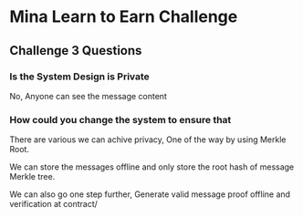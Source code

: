 # Mina Learn to Earn Challenge 

## Challenge 3 Questions

### Is the System Design is Private
No, Anyone can see the message content

### How could you change the system to ensure that
There are various we can achive privacy, One of the way by using Merkle Root.

We can store the messages offline and only store the root hash of message Merkle tree.

We can also go one step further, Generate valid message proof offline and verification at contract/